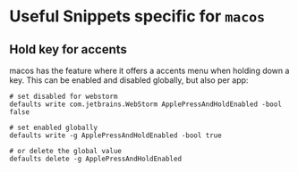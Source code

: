 # Useful Snippets specific for `macos`

## Hold key for accents

macos has the feature where it offers a accents menu when holding down a key.
This can be enabled and disabled globally, but also per app:

```fish
# set disabled for webstorm
defaults write com.jetbrains.WebStorm ApplePressAndHoldEnabled -bool false

# set enabled globally
defaults write -g ApplePressAndHoldEnabled -bool true

# or delete the global value
defaults delete -g ApplePressAndHoldEnabled
```
